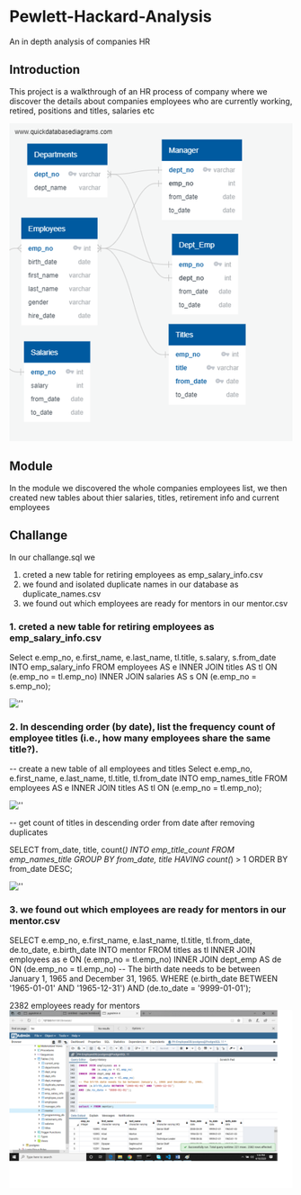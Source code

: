 
# Pewlett-Hackard-Analysis
An in depth analysis of companies HR

## Introduction 

This project is a walkthrough of an HR process of company where we discover the details 
about companies employees who are currently working, retired, positions and titles, salaries etc

!['ERD'](EmployeeDB.png)

## Module
In the module we discovered the whole companies employees list, we then created new tables about
thier salaries, titles, retirement info and current employees

## Challange

In our challange.sql we 
1. creted a new table for retiring employees as emp_salary_info.csv
2. we found and isolated duplicate names in our database as duplicate_names.csv
3. we found out which employees are ready for mentors in our mentor.csv


### 1. creted a new table for retiring employees as emp_salary_info.csv
Select 
  e.emp_no,
  e.first_name, 
  e.last_name,
  tl.title, 
  s.salary, 
  s.from_date
INTO emp_salary_info
FROM employees AS e
INNER JOIN titles AS tl
ON (e.emp_no = tl.emp_no)
INNER JOIN salaries AS s
ON (e.emp_no = s.emp_no);


![''](employee_salary_info.png)


### 2. In descending order (by date), list the frequency count of employee titles (i.e., how many employees share the same title?).
-- create a new table of all employees and titles
Select 
        e.emp_no,
        e.first_name, 
        e.last_name,
        tl.title, 
        tl.from_date
INTO emp_names_title
FROM employees AS e
INNER JOIN titles AS tl
ON (e.emp_no = tl.emp_no);

![''](all_employee_title)

-- get count of titles in descending order from date after removing duplicates

SELECT
	from_date,
	title,
count(*)
INTO emp_title_count
FROM emp_names_title
GROUP BY
  from_date,
  title
HAVING count(*) > 1
ORDER BY from_date DESC;

![''](employees_with_same_titles)



### 3. we found out which employees are ready for mentors in our mentor.csv

SELECT 
        e.emp_no,
        e.first_name,
        e.last_name,
        tl.title,
        tl.from_date,
        de.to_date,
        e.birth_date
INTO mentor
FROM titles as tl
INNER JOIN employees as e
	ON (e.emp_no = tl.emp_no)
INNER JOIN dept_emp AS de
        ON (de.emp_no = tl.emp_no)
-- The birth date needs to be between January 1, 1965 and December 31, 1965.
WHERE (e.birth_date BETWEEN '1965-01-01' AND '1965-12-31')
AND (de.to_date = '9999-01-01');


2382 employees ready for mentors
![''](mentors.png)


